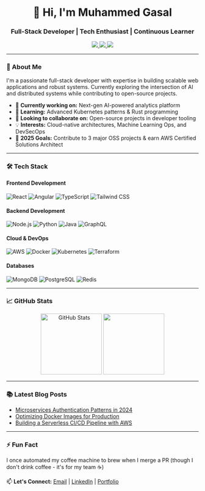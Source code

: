 <h1 align="center">👋 Hi, I'm Muhammed Gasal</h1>
<h3 align="center">Full-Stack Developer | Tech Enthusiast | Continuous Learner</h3>

<p align="center">
  <a href="https://muhammedgasal.com" target="_blank">
    <img src="https://img.shields.io/badge/Portfolio-%23000000.svg?style=for-the-badge&logo=react&logoColor=white"/>
  </a>
  <a href="https://linkedin.com/in/gasal" target="_blank">
    <img src="https://img.shields.io/badge/LinkedIn-0077B5?style=for-the-badge&logo=linkedin&logoColor=white"/>
  </a>
  <a href="https://medium.com/@gasalgasal246" target="_blank">
    <img src="https://img.shields.io/badge/Medium-12100E?style=for-the-badge&logo=medium&logoColor=white"/>
  </a>
</p>

---

### 🚀 About Me

I'm a passionate full-stack developer with expertise in building scalable web applications and robust systems. Currently exploring the intersection of AI and distributed systems while contributing to open-source projects.

- 🔭 **Currently working on:** Next-gen AI-powered analytics platform
- 🌱 **Learning:** Advanced Kubernetes patterns & Rust programming
- 👯 **Looking to collaborate on:** Open-source projects in developer tooling
- 💡 **Interests:** Cloud-native architectures, Machine Learning Ops, and DevSecOps
- 🎯 **2025 Goals:** Contribute to 3 major OSS projects & earn AWS Certified Solutions Architect

---

### 🛠️ Tech Stack

#### **Frontend Development**
![React](https://img.shields.io/badge/React-20232A?style=for-the-badge&logo=react&logoColor=61DAFB)
![Angular](https://img.shields.io/badge/Angular-DD0031?style=for-the-badge&logo=angular&logoColor=white)
![TypeScript](https://img.shields.io/badge/TypeScript-007ACC?style=for-the-badge&logo=typescript&logoColor=white)
![Tailwind CSS](https://img.shields.io/badge/Tailwind_CSS-38B2AC?style=for-the-badge&logo=tailwind-css&logoColor=white)

#### **Backend Development**
![Node.js](https://img.shields.io/badge/Node.js-339933?style=for-the-badge&logo=nodedotjs&logoColor=white)
![Python](https://img.shields.io/badge/Python-3776AB?style=for-the-badge&logo=python&logoColor=white)
![Java](https://img.shields.io/badge/Java-ED8B00?style=for-the-badge&logo=openjdk&logoColor=white)
![GraphQL](https://img.shields.io/badge/GraphQL-E10098?style=for-the-badge&logo=graphql&logoColor=white)

#### **Cloud & DevOps**
![AWS](https://img.shields.io/badge/AWS-%23FF9900.svg?style=for-the-badge&logo=amazon-aws&logoColor=white)
![Docker](https://img.shields.io/badge/Docker-2CA5E0?style=for-the-badge&logo=docker&logoColor=white)
![Kubernetes](https://img.shields.io/badge/Kubernetes-326ce5.svg?style=for-the-badge&logo=kubernetes&logoColor=white)
![Terraform](https://img.shields.io/badge/Terraform-7B42BC?style=for-the-badge&logo=terraform&logoColor=white)

#### **Databases**
![MongoDB](https://img.shields.io/badge/MongoDB-4EA94B?style=for-the-badge&logo=mongodb&logoColor=white)
![PostgreSQL](https://img.shields.io/badge/PostgreSQL-316192?style=for-the-badge&logo=postgresql&logoColor=white)
![Redis](https://img.shields.io/badge/Redis-DC382D?style=for-the-badge&logo=redis&logoColor=white)

---

### 📈 GitHub Stats

<p align="center">
  <img src="https://github-readme-stats.vercel.app/api?username=gasal246&show_icons=true&theme=radical" alt="GitHub Stats" height="160"/>
  <img src="https://github-readme-stats.vercel.app/api/top-langs/?username=gasal246&layout=compact&theme=radical" height="160"/>
</p>

---

### 📚 Latest Blog Posts
<!-- BLOG-POST-LIST:START -->
- [Microservices Authentication Patterns in 2024](https://medium.com/@gasalgasal246)
- [Optimizing Docker Images for Production](https://medium.com/@gasalgasal246)
- [Building a Serverless CI/CD Pipeline with AWS](https://medium.com/@gasalgasal246)
<!-- BLOG-POST-LIST:END -->

---

### ⚡ Fun Fact
I once automated my coffee machine to brew when I merge a PR (though I don't drink coffee - it's for my team ☕)

📫 **Let's Connect:** [Email](mailto:gasalgasal246@gmail.com) | [LinkedIn](https://linkedin.com/in/gasal) | [Portfolio](https://muhammedgasal.com)
